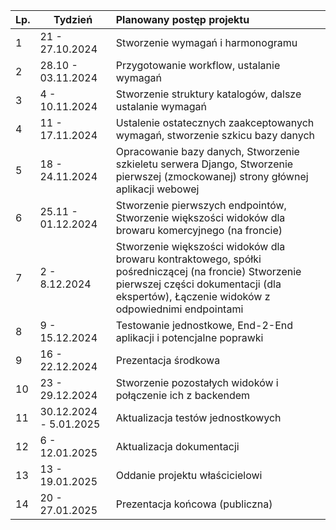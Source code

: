 

| Lp. | Tydzień | Planowany postęp projektu |
| :---- | ----- | :---- |
| 1 | 21 \- 27.10.2024  | Stworzenie wymagań i harmonogramu |
| 2 | 28.10 \- 03.11.2024 | Przygotowanie workflow, ustalanie wymagań |
| 3 | 4 \- 10.11.2024 | Stworzenie struktury katalogów, dalsze ustalanie wymagań |
| 4 | 11 \- 17.11.2024 | Ustalenie ostatecznych zaakceptowanych wymagań, stworzenie szkicu bazy danych |
| 5 | 18 \- 24.11.2024 | Opracowanie bazy danych, Stworzenie szkieletu serwera Django, Stworzenie pierwszej (zmockowanej) strony głównej aplikacji webowej |
| 6 | 25.11 \- 01.12.2024 | Stworzenie pierwszych endpointów, Stworzenie większości widoków dla browaru komercyjnego (na froncie) |
| 7 | 2 \- 8.12.2024 | Stworzenie większości widoków dla browaru kontraktowego, spółki pośredniczącej (na froncie) Stworzenie pierwszej części dokumentacji (dla ekspertów), Łączenie widoków z odpowiednimi endpointami |
| 8 | 9 \- 15.12.2024 | Testowanie jednostkowe, End-2-End aplikacji i potencjalne poprawki |
| 9 | 16 \- 22.12.2024 | Prezentacja środkowa |
| 10 | 23 \- 29.12.2024 | Stworzenie pozostałych widoków i połączenie ich z backendem |
| 11 | 30.12.2024 \- 5.01.2025 | Aktualizacja testów jednostkowych |
| 12 | 6 \- 12.01.2025 | Aktualizacja dokumentacji |
| 13 | 13 \- 19.01.2025 | Oddanie projektu właścicielowi |
| 14 | 20 \- 27.01.2025 | Prezentacja końcowa (publiczna) |
